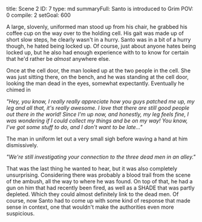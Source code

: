 title:          Scene 2
ID:             7
type:           md
summaryFull:    Santo is introduced to Grim
POV:            0
compile:        2
setGoal:        600


A large, slovenly, uniformed man stood up from his chair, he grabbed his coffee cup on the way over to the holding cell. His gait was made up of short slow steps, he clearly wasn't in a hurry. Santo was in a bit of a hurry though, he hated being locked up. Of course, just about anyone hates being locked up, but he also had enough experience with to to know for certain that he'd rather be _almost_ anywhere else.

Once at the cell door, the man looked up at the two people in the cell. She was just sitting there, on the bench, and he was standing at the cell door, looking the man dead in the eyes, somewhat expectantly. Eventually he chimed in

_"Hey, you know, I really really appreciate how you guys patched me up, my leg and all that, it's really awesome. I love that there are still good people out there in the world! Since I'm up now, and honestly, my leg feels fine, I was wondering if I could collect my things and be on my way! You know, I've got some stuff to do, and I don't want to be late..."_

The man in uniform let out a very small sigh before waving a hand at him dismissively.

_"We're still investigating your connection to the three dead men in an alley."_

That was the last thing he wanted to hear, but it was also completely unsurprising. Considering there was probably a blood trail from the scene of the ambush, all the way to where he was found. On top of that, he had a gun on him that had recently been fired, as well as a SHADE that was partly depleted. Which they could almost definitely link to the dead men. Of course, now Santo had to come up with some kind of response that made sense in context, one that wouldn't make the authorities even more suspicious. 